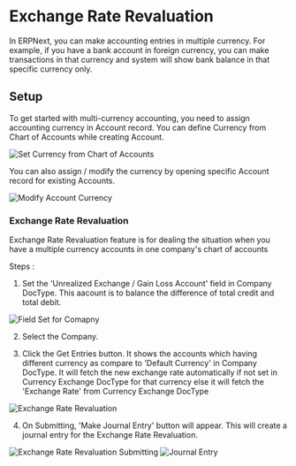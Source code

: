 # Exchange Rate Revaluation

In ERPNext, you can make accounting entries in multiple currency. For example, if you have a bank account in foreign currency, you can make transactions in that currency and system will show bank balance in that specific currency only.

## Setup

To get started with multi-currency accounting, you need to assign accounting currency in Account record. You can define Currency from Chart of Accounts while creating Account.

<img class="screenshot" alt="Set Currency from Chart of Accounts"  	src="{{docs_base_url}}/assets/img/accounts/multi-currency/chart-of-accounts.png">

You can also assign / modify the currency by opening specific Account record for existing Accounts.

<img class="screenshot" alt="Modify Account Currency"  	src="{{docs_base_url}}/assets/img/accounts/multi-currency/account.png">

### Exchange Rate Revaluation

Exchange Rate Revaluation feature is for dealing the situation when you have a multiple currency accounts in one company's chart of accounts

Steps :

1. Set the 'Unrealized Exchange / Gain Loss Account' field in Company DocType. This aacount is to balance the difference of total credit and total debit.

<img class="screenshot" alt="Field Set for Comapny"  	src="{{docs_base_url}}/assets/img/accounts/exchange-rate-revaluation/field_set_company.png">

2. Select the Company.

3. Click the Get Entries button. It shows the accounts which having different currency as compare to 'Default Currency' in Company DocType. It will fetch the new exchange rate automatically if not set in Currency Exchange DocType for that currency else it will fetch the 'Exchange Rate' from Currency Exchange DocType

<img class="screenshot" alt="Exchange Rate Revaluation"  	src="{{docs_base_url}}/assets/img/accounts/exchange-rate-revaluation/exchange-rate-revaluation.png">

4. On Submitting, 'Make Journal Entry' button will appear. This will create a journal entry for the Exchange Rate Revaluation.

<img class="screenshot" alt="Exchange Rate Revaluation Submitting"  	src="{{docs_base_url}}/assets/img/accounts/exchange-rate-revaluation/exchange-rate-revaluation-submit.png">

<img class="screenshot" alt="Journal Entry"  	src="{{docs_base_url}}/assets/img/accounts/exchange-rate-revaluation/journal-entry.png">
